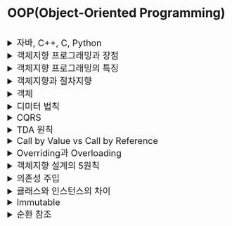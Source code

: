 # OOP(Object-Oriented Programming)

<br>

<details>
<summary style="font-size:20px">자바, C++, C, Python</summary>
<div markdown="1">

* 자바: 컴파일 언어(코드 전체를 한번에 번역), 객체지향 언어, 기본 단위가 Class, 거의 완전한 OOP, 가상머신에서 실행하여 OS와 독립적, 가비지 콜렉션 지원
* C++: 컴파일 언어, 객체지향 언어, C의 상위 호환으로 절차지향이 섞임, 각 OS에 맞는 기계어로 변환해 실행(속도 빠름), 메모리를 직접 관리할 수 있음
* C: 컴파일 언어, 절차지향 언어
* Python: 인터프리터 언어(코드를 한줄씩 번역해 실행), 객체지향 언어, C언어를 기반으로 한 언어로 머신러닝, 빅데이터 등의 분야에서 많이 사용

</div>
</details>


<details>
<summary style="font-size:20px">객체지향 프로그래밍과 장점</summary>
<div markdown="1">

* 프로그래밍에서 필요한 데이터를 `추상화`시켜 상태와 행위를 가진 `객체`를 만들고 그 객체들 간의 유기적인 `상호작용`을 통해 로직을 구성하는 프로그래밍 방식
* `추상화`가 쉽고 `상속`을 통해 코드 `재산성성`을 높일 수 있으며 객체 단위로 코드가 나눠져 있기 때문에 `디버깅과 유지보수`에 용이

</div>
</details>

<details>
<summary style="font-size:20px">객체지향 프로그래밍의 특징</summary>
<div markdown="1">

* `추상화`: 사물의 불필요한 부분을 제거하고 공통된 특징만 추출하여 이해하기 쉽게 만드는 작업
  * 하위클래스들에 존재하는 공통적인 메소드를 `인터페이스`로 정의
* `캡슐화`: 속성과 기능을 멤버 변수와 멤버 함수로 만들어 클래스라는 캡슐에 넣음
  * 목적: 소스 코드의 수정없는 재활용
  * 외부 사용자는 클래스의 세부 구현에 대해 알 필요X
  * `정보 은닉`: 접근지정자 `private`으로 멤버 변수 선언, 해당 변수에 접근하는 별도의 함수 정의
* `상속`: 부모 클래스의 기능을 모두 또는 일부 수정하여 자식 클래스가 사용하는 것
  * 코드 재사용
* `다형성`: 같은 메서드가 각각의 객체에서 서로 다른 방법으로 응답, `상속`에서 효과를 발휘, 하나의 변수명/함수명 등이 상황에 따라서 다르게 동작하는 것
  * 부모 클래스: 추상 클래스, 함수: 추상 함수
  * 자식 클래스: draw 함수를 자신의 목적에 맞게, 서로 다른 방법으로 구현 / ex) 삼각형, 사각형 그리기

</div>
</details>


<details>
<summary style="font-size:20px">객체지향과 절차지향</summary>
<div markdown="1">

* 객체지향: 객체별 개별 코딩, 클래스를 이용해 기능별로 구성 가능, 실행 속도 느림, Java -> 상태 보관
* 절차지향: 해야 할 작업을 순서대로 코딩, 함수 단위로 구성, 실행 속도 빠름, C

</div>
</details>


<details>
<summary style="font-size:20px">객체</summary>
<div markdown="1">

#### 객체
* 데이터(변수)와 데이터의 동작(함수, 절차, 기능)을 모두 포함한 개념

#### 객체의 종류
- VO(Value Object): 불변 객체, 동일하게 생성된 VO는 항상 동일한 상태여야하며 인스턴스화된 VO는 항상 유효한 값을 리턴해야함
- DTO(Data Transfer Object): 데이터 전송 객체, 상태를 보호하지 않으며 모든 속성을 노출하는 객체
- Entity: 유일한 식별자가 있는 객체로 보통 데이터 베이스에 저장
- DAO(Data Access Object, Repository): 데이터 베이스에 접근할 때 사용하는 추상 객체
- BO(Business Object, Service): 비지니스 로직이 들어있는 객체
  
</div>
</details>

<details>
<summary style="font-size:20px">디미터 법칙</summary>
<div markdown="1">

* 디미터 법칙: 최소 지식의 법칙, 모듈은 자신이 조작하는 객체의 속사정을 몰라야한다는 원칙

</div>
</details>

<details>
<summary style="font-size:20px">CQRS</summary>
<div markdown="1">

* CQRS(Command and Query Responsibility Segregtaion): 하나의 메소드는 명령이나 쿼리여야하며 두 가지 기능을 모두 가져서는 안된다는 이론으로 명령은 객체의 상태를 변경할 수 있지만 값을 반환하지 않고 쿼리는 값을 반환하지만 객체를 변경하지 않음

</div>
</details>

<details>
<summary style="font-size:20px">TDA 원칙</summary>
<div markdown="1">

* TDA 원칙(Tell Dont Ask): 물어보지 말고 그냥 시켜라, 객체와 객체가 협력하는 경우 다른 객체의 정보를 요구하지 말고 그냥 행위하도록 시키라는 의미

</div>
</details>

<details>
<summary style="font-size:20px"> Call by Value vs Call by Reference</summary>
<div markdown="1">

* `값을 복사`를 하여 처리하는지 `직접 참조`하는지의 차이
* Call by Value: 인자로 받은 값을 복사하여 처리
* Call by Reference: 인자로 받은 값의 주소를 참조하여 직접 값에 영향을 줌

</div>
</details>


<details>
<summary style="font-size:20px">Overriding과 Overloading</summary>
<div markdown="1">

* 오버라이딩: 부모 클래스에 존재하는 메서드를 자식 클래스에서 재정의하는 것
```java
SuperClass super = new SubClass();
super.function(); // SubClass의 함수 실행
```

* 오버로딩: 같은 이름의 메소드를 여러 개 정의, 매개변수의 타입이나 개수가 달라야 함

</div>
</details>


<details>
<summary style="font-size:20px">객체지향 설계의 5원칙</summary>
<div markdown="1">

* `SRP(Single Responsibility Principle)`: 단일 책임 원칙, 클래스는 단 하나의 책임을 가져야 하며 클래스를 변경하는 이유는 단 하나의 이유이어야 한다.
* `OCP(Open-Closed Principle)`: 개방-폐쇄 원칙, 확장에는 열려 있어야 하고 변경에는 닫혀 있어야 한다.
  * 추상화(인터페이스)
* `LSP(Liskov Substitution Principle)`: 리스코프 치환 원칙, 상위 타입의 객체를 하위 타입의 객체로 치환해도 상위 타입을 사용하는 프로그램은 정상적으로 동작해야 한다.
  * 자식 클래스는 언제나 자신의 부모 클래스를 대체할 수 있다는 원칙이다
  * 자식 클래스가 부모 클래스의 기존 메소드의 의미를 해치지는 않는다.
  * 보통 상속보단 컴포지션을 사용해라.
* `ISP(Interface Segregation Principle)`: 인터페이스 분리 원칙, 인터페이스는 그 인터페이스를 사용하는 클라이언트를 기준으로 분리해야 한다.
  * 인터페이스는 public으로 선언된 메서드이다.
  * 자신이 사용하지 않는 인터페이스는 구현하지 말아야 한다는 원칙
  * 일반적인 한 개의 인터페이스보다 구체적인 여러가지의 인터페이스를 구현하는 원칙
* `DIP(Dependency Inversion Principle)`: 의존 역전 원칙, 고수준 모듈은 저수준 모듈의 구현에 의존해서는 안된다.
  * 의존성(다른 객체나 함수를 사용하는 것)
  * 변하지 않는 객체에 의존한다.
  * 상위 클래스, 인터페이스, 추상 클래스일수록 변하지 않을 가능성이 높기에 하위 클래스나 구체(concrete) 클래스가 아닌 상위 클래스, 인터페이스, 추상 클래스에 의존한다.

</div>
</details>

<details>
<summary style="font-size:20px">의존성 주입</summary>
<div markdown="1">

#### 의존성 주입
* 의존성에 필요한 값을 외부에서 파라미터로 받아 넣어주는 것

#### 객체 생성 시의 의존성 주입의 방법
* 수정자 주입: Setter를 통해서 필드에 의존성을 주입하는 것
* 생성자 주입: 생성자를 호츨 할 때 의존성을 주입하는 것
* 필드 주입: DI 프레임워크가 필수적으로 필요한 방법으로 필드에 맞는 프레임워크에 의해 의존성을 주입하는 것

</div>
</details>


<details>
<summary style="font-size:20px">클래스와 인스턴스의 차이</summary>
<div markdown="1">

* 클래스는 객체를 만들기 위한 템플릿, 객체는 클래스라는 템플릿을 토대로 `메모리에 할당한 실체`
* 클래스: `객체를 만드는 틀`, 객체의 속성과 기능(행위)을 정의
* 객체: `클래스라는 틀에서 생겨난 실체`, 속성(멤버 변수)과 기능(메소드, 함수)의 집합

</div>
</details>


<details>
<summary style="font-size:20px">Immutable</summary>
<div markdown="1">

* 생성 후 변경 불가한 객체로 변경을 하려면 복사 이후 변경해야함

</div>
</details>

<details>
<summary style="font-size:20px">순환 참조</summary>
<div markdown="1">

* 순환 참조: 각각의 객체가 서로를 참조하고 있는 상태로 객체를 Serializable을 불가능하게 만들고 JPA의 mappedby에서 신경을 추가로 써야함

</div>
</details>

